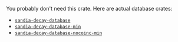 You probably don't need this crate. Here are actual database crates:
- [`sandia-decay-database`]
- [`sandia-decay-database-min`]
- [`sandia-decay-database-nocoinc-min`]

[`sandia-decay-database`]: <https://docs.rs/crate/sandia-decay-database/latest>
[`sandia-decay-database-min`]: <https://docs.rs/crate/sandia-decay-database-min/latest>
[`sandia-decay-database-nocoinc-min`]: <https://docs.rs/crate/sandia-decay-database-nocoinc-min/latest>
